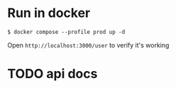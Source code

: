 # Run in docker

```shell
$ docker compose --profile prod up -d
```

Open `http://localhost:3000/user` to verify it's working

# TODO api docs

